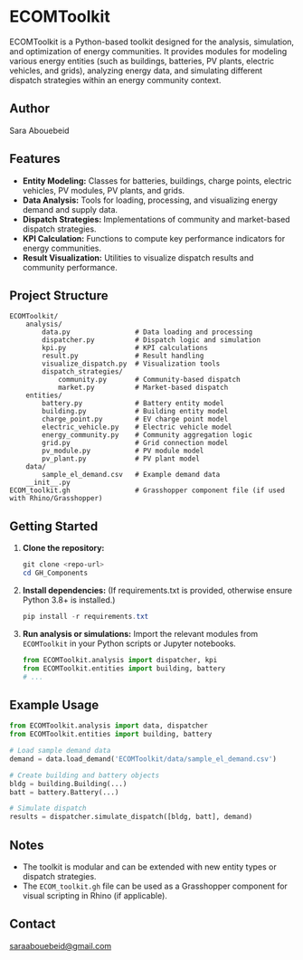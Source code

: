 # ECOMToolkit

ECOMToolkit is a Python-based toolkit designed for the analysis, simulation, and optimization of energy communities. It provides modules for modeling various energy entities (such as buildings, batteries, PV plants, electric vehicles, and grids), analyzing energy data, and simulating different dispatch strategies within an energy community context.

## Author
Sara Abouebeid

## Features
- **Entity Modeling:** Classes for batteries, buildings, charge points, electric vehicles, PV modules, PV plants, and grids.
- **Data Analysis:** Tools for loading, processing, and visualizing energy demand and supply data.
- **Dispatch Strategies:** Implementations of community and market-based dispatch strategies.
- **KPI Calculation:** Functions to compute key performance indicators for energy communities.
- **Result Visualization:** Utilities to visualize dispatch results and community performance.

## Project Structure
```
ECOMToolkit/
    analysis/
        data.py                # Data loading and processing
        dispatcher.py          # Dispatch logic and simulation
        kpi.py                 # KPI calculations
        result.py              # Result handling
        visualize_dispatch.py  # Visualization tools
        dispatch_strategies/
            community.py       # Community-based dispatch
            market.py          # Market-based dispatch
    entities/
        battery.py             # Battery entity model
        building.py            # Building entity model
        charge_point.py        # EV charge point model
        electric_vehicle.py    # Electric vehicle model
        energy_community.py    # Community aggregation logic
        grid.py                # Grid connection model
        pv_module.py           # PV module model
        pv_plant.py            # PV plant model
    data/
        sample_el_demand.csv   # Example demand data
    __init__.py
ECOM_toolkit.gh                # Grasshopper component file (if used with Rhino/Grasshopper)
```

## Getting Started
1. **Clone the repository:**
   ```powershell
   git clone <repo-url>
   cd GH_Components
   ```
2. **Install dependencies:**
   (If requirements.txt is provided, otherwise ensure Python 3.8+ is installed.)
   ```powershell
   pip install -r requirements.txt
   ```
3. **Run analysis or simulations:**
   Import the relevant modules from `ECOMToolkit` in your Python scripts or Jupyter notebooks.
   ```python
   from ECOMToolkit.analysis import dispatcher, kpi
   from ECOMToolkit.entities import building, battery
   # ...
   ```

## Example Usage
```python
from ECOMToolkit.analysis import data, dispatcher
from ECOMToolkit.entities import building, battery

# Load sample demand data
demand = data.load_demand('ECOMToolkit/data/sample_el_demand.csv')

# Create building and battery objects
bldg = building.Building(...)
batt = battery.Battery(...)

# Simulate dispatch
results = dispatcher.simulate_dispatch([bldg, batt], demand)
```

## Notes
- The toolkit is modular and can be extended with new entity types or dispatch strategies.
- The `ECOM_toolkit.gh` file can be used as a Grasshopper component for visual scripting in Rhino (if applicable).


## Contact
saraabouebeid@gmail.com
